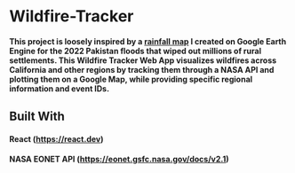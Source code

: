 # Wildfire-Tracker

#### This project is loosely inspired by a [rainfall map](https://code.earthengine.google.com/c71a1dd44f9b0532bacf43ac379ab33d) I created on Google Earth Engine for the 2022 Pakistan floods that wiped out millions of rural settlements. This Wildfire Tracker Web App visualizes wildfires across California and other regions by tracking them through a NASA API and plotting them on a Google Map, while providing specific regional information and event IDs.

## Built With
#### React (https://react.dev)
#### NASA EONET API (https://eonet.gsfc.nasa.gov/docs/v2.1)


